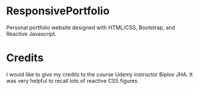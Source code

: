 ﻿# ResponsivePortfolio

Personal portfolio website designed with HTML/CSS, Bootstrap, and Reactive Javascript.



# Credits
I would like to give my credits to the course Udemy instructor Biplov JHA. It was very helpful to recall lots of reactive CSS figures.
